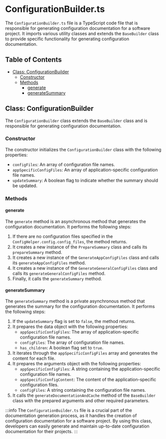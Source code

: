 # ConfigurationBuilder.ts

The `ConfigurationBuilder.ts` file is a TypeScript code file that is responsible for generating configuration documentation for a software project. It imports various utility classes and extends the `BaseBuilder` class to provide specific functionality for generating configuration documentation.

## Table of Contents

- [Class: ConfigurationBuilder](#class-configurationbuilder)
  - [Constructor](#constructor)
  - [Methods](#methods)
    - [generate](#generate)
    - [generateSummary](#generatesummary)

## Class: ConfigurationBuilder

The `ConfigurationBuilder` class extends the `BaseBuilder` class and is responsible for generating configuration documentation.

### Constructor

The constructor initializes the `ConfigurationBuilder` class with the following properties:

- `configFiles`: An array of configuration file names.
- `appSpecificConfigFiles`: An array of application-specific configuration file names.
- `updateSummary`: A boolean flag to indicate whether the summary should be updated.

### Methods

#### generate

The `generate` method is an asynchronous method that generates the configuration documentation. It performs the following steps:

1. If there are no configuration files specified in the `ConfigHelper.config.config_files`, the method returns.
2. It creates a new instance of the `PrepareSummary` class and calls its `prepareSummary` method.
3. It creates a new instance of the `GenerateAppConfigFiles` class and calls its `generateAppConfigFiles` method.
4. It creates a new instance of the `GenerateGeneralConfigFiles` class and calls its `generateGeneralConfigFiles` method.
5. Finally, it calls the `generateSummary` method.

#### generateSummary

The `generateSummary` method is a private asynchronous method that generates the summary for the configuration documentation. It performs the following steps:

1. If the `updateSummary` flag is set to `false`, the method returns.
2. It prepares the data object with the following properties:
   - `appSpecificConfigFiles`: The array of application-specific configuration file names.
   - `configFiles`: The array of configuration file names.
   - `has_children`: A boolean flag set to `true`.
3. It iterates through the `appSpecificConfigFiles` array and generates the content for each file.
4. It prepares the arguments object with the following properties:
   - `appSpecificConfigFiles`: A string containing the application-specific configuration file names.
   - `appSpecificConfigContent`: The content of the application-specific configuration files.
   - `configFiles`: A string containing the configuration file names.
5. It calls the `generateDocumentationAndCache` method of the `BaseBuilder` class with the prepared arguments and other required parameters.

:::info
The `ConfigurationBuilder.ts` file is a crucial part of the documentation generation process, as it handles the creation of configuration documentation for a software project. By using this class, developers can easily generate and maintain up-to-date configuration documentation for their projects.
:::